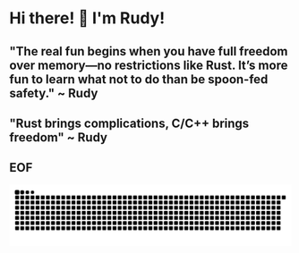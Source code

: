 # Hi there! 👋 I'm Rudy!
"The real fun begins when you have full freedom over memory—no restrictions like Rust. It’s more fun to learn what not to do than be spoon-fed safety." ~ Rudy
--
"Rust brings complications, C/C++ brings freedom" ~ Rudy
--
EOF
--
![snakegif](https://github.com/rudy-in/rudy-in/blob/assets/snake-light.svg)
